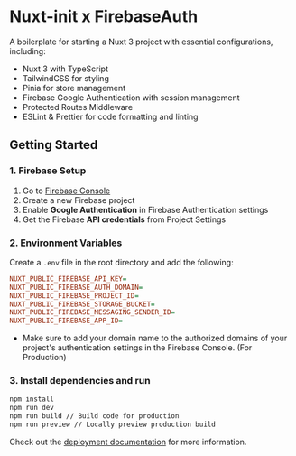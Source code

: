 # Nuxt-init x FirebaseAuth

A boilerplate for starting a Nuxt 3 project with essential configurations, including:

- Nuxt 3 with TypeScript
- TailwindCSS for styling
- Pinia for store management
- Firebase Google Authentication with session management
- Protected Routes Middleware
- ESLint & Prettier for code formatting and linting

## Getting Started

### 1. Firebase Setup
1. Go to [Firebase Console](https://console.firebase.google.com/)
2. Create a new Firebase project
3. Enable **Google Authentication** in Firebase Authentication settings
4. Get the Firebase **API credentials** from Project Settings

### 2. Environment Variables
Create a `.env` file in the root directory and add the following:

```ini
NUXT_PUBLIC_FIREBASE_API_KEY=
NUXT_PUBLIC_FIREBASE_AUTH_DOMAIN=
NUXT_PUBLIC_FIREBASE_PROJECT_ID=
NUXT_PUBLIC_FIREBASE_STORAGE_BUCKET=
NUXT_PUBLIC_FIREBASE_MESSAGING_SENDER_ID=
NUXT_PUBLIC_FIREBASE_APP_ID=
```
* Make sure to add your domain name to the authorized domains of your project's authentication settings in the Firebase Console. (For Production)

### 3. Install dependencies and run 
```bash
npm install
npm run dev
npm run build // Build code for production
npm run preview // Locally preview production build
```

Check out the [deployment documentation](https://nuxt.com/docs/getting-started/deployment) for more information.


